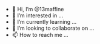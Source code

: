 - 👋 Hi, I’m @13maffine
- 👀 I’m interested in ...
- 🌱 I’m currently learning ...
- 💞️ I’m looking to collaborate on ...
- 📫 How to reach me ...

<!---
13maffine/13maffine is a ✨ special ✨ repository because its `README.md` (this file) appears on your GitHub profile.
You can click the Preview link to take a look at your changes.
--->
